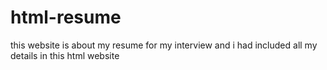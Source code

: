 # html-resume
this website is about my resume for my interview and i had included all my details in this html website
